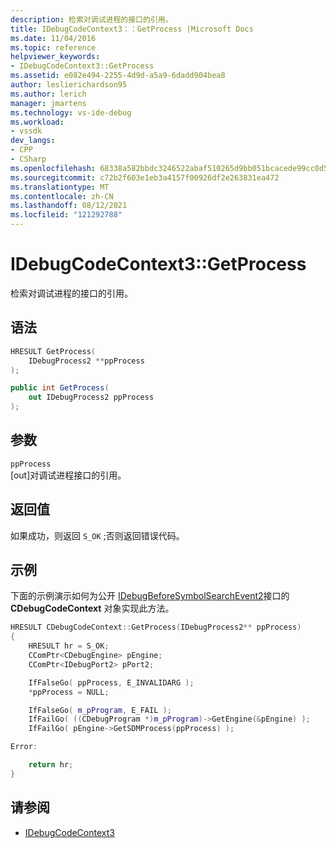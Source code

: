 ```yaml
---
description: 检索对调试进程的接口的引用。
title: IDebugCodeContext3：：GetProcess |Microsoft Docs
ms.date: 11/04/2016
ms.topic: reference
helpviewer_keywords:
- IDebugCodeContext3::GetProcess
ms.assetid: e082e494-2255-4d9d-a5a9-6dadd904bea8
author: leslierichardson95
ms.author: lerich
manager: jmartens
ms.technology: vs-ide-debug
ms.workload:
- vssdk
dev_langs:
- CPP
- CSharp
ms.openlocfilehash: 68338a582bbdc3246522abaf510265d9bb051bcacede99cc0d58397448751211
ms.sourcegitcommit: c72b2f603e1eb3a4157f00926df2e263831ea472
ms.translationtype: MT
ms.contentlocale: zh-CN
ms.lasthandoff: 08/12/2021
ms.locfileid: "121292788"
---
```

# <a name="idebugcodecontext3getprocess"></a>IDebugCodeContext3::GetProcess
检索对调试进程的接口的引用。

## <a name="syntax"></a>语法

```cpp
HRESULT GetProcess(
    IDebugProcess2 **ppProcess
);
```

```csharp
public int GetProcess(
    out IDebugProcess2 ppProcess
);
```

## <a name="parameters"></a>参数
`ppProcess`\
[out]对调试进程接口的引用。

## <a name="return-value"></a>返回值
如果成功，则返回 `S_OK` ;否则返回错误代码。

## <a name="example"></a>示例
下面的示例演示如何为公开 [IDebugBeforeSymbolSearchEvent2](../../../extensibility/debugger/reference/idebugbeforesymbolsearchevent2.md)接口的 **CDebugCodeContext** 对象实现此方法。

```cpp
HRESULT CDebugCodeContext::GetProcess(IDebugProcess2** ppProcess)
{
    HRESULT hr = S_OK;
    CComPtr<CDebugEngine> pEngine;
    CComPtr<IDebugPort2> pPort2;

    IfFalseGo( ppProcess, E_INVALIDARG );
    *ppProcess = NULL;

    IfFalseGo( m_pProgram, E_FAIL );
    IfFailGo( ((CDebugProgram *)m_pProgram)->GetEngine(&pEngine) );
    IfFailGo( pEngine->GetSDMProcess(ppProcess) );

Error:

    return hr;
}
```

## <a name="see-also"></a>请参阅
- [IDebugCodeContext3](../../../extensibility/debugger/reference/idebugcodecontext3.md)
